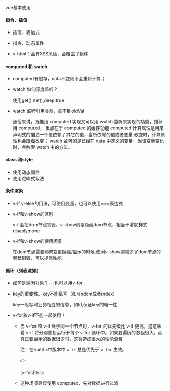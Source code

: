 vue基本使用

#### 指令、插值

- 插值、表达式

- 指令、动态属性

- v-html：会有XSS风险，会覆盖子组件

  

#### computed 和 watch

- computed有缓存，data不变则不会重新计算；

- watch 如何深度监听？

  使用get(),set(),deep:true

- watch 监听引用类型，拿不到oldVal

  通俗来讲，既能用 computed 实现又可以用 watch 监听来实现的功能，推荐用 computed， 重点在于 computed 的缓存功能 computed 计算属性是用来声明式的描述一个值依赖了其它的值，当所依赖的值或者变量 改变时，计算属性也会跟着改变； watch 监听的是已经在 data 中定义的变量，当该变量变化时，会触发 watch 中的方法。

#### class 和style

- 使用动态属性
- 使用驼峰式写法

#### 条件渲染

- v-if v-else的用法，可使用变量，也可以使用===表达式

- v-if和v-show的区别

  v-if会把dom节点销毁，v-show则是隐藏dom节点，相当于增加样式disaply:none

- v-if和v-show的使用场景

  在dom节点需要频繁变更隐藏/显示的时候,使用v-show则减少了dom节点的频繁销毁，可以提高性能。

#### 循环（列表渲染）

- 如何是遍历对象？---也可以用v-for

- key的重要性。key不能乱写（如random或者index） 

  key一般写和业务相连的信息，如Id,保证key的唯一性

- v-for和v-if不能一起使用！

  - 当 v-for 和 v-if 处于同一个节点时，v-for 的优先级比 v-if 更高，这意味着 v-if 将分别重复运行于每个 v-for 循环中。如果要遍历的数组很大，而真正要展示的数据很少时，这将造成很大的性能浪费 

    注：在vue3.x中版本中 `v-if` 总是优先于 `v-for` 生效。

    :point_right:

    [v-for和v-]: 

  - 这种场景建议使用 computed，先对数据进行过滤

    

  

​	